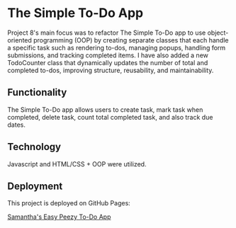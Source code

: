 # The Simple To-Do App

Project 8's main focus was to refactor The Simple To-Do app to use object-oriented programming (OOP) by creating separate classes that each handle a specific task such as rendering to-dos, managing popups, handling form submissions, and tracking completed items. I have also added a new TodoCounter class that dynamically updates the number of total and completed to-dos, improving structure, reusability, and maintainability.

## Functionality

The Simple To-Do app allows users to create task, mark task when completed, delete task, count total completed task, and also track due dates.

## Technology

Javascript and HTML/CSS + OOP were utilized.

## Deployment

This project is deployed on GitHub Pages:

[Samantha's Easy Peezy To-Do App](https://samanthaparas.github.io/se_project_todo-app/)

